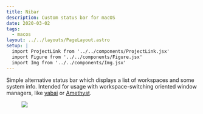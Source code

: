 ```yaml
---
title: Nibar
description: Custom status bar for macOS
date: 2020-03-02
tags:
  - macos
layout: ../../layouts/PageLayout.astro
setup: |
  import ProjectLink from '../../components/ProjectLink.jsx'
  import Figure from '../../components/Figure.jsx'
  import Img from '../../components/Img.jsx'
---
```


Simple alternative status bar which displays a list of workspaces and some
system info. Intended for usage with workspace-switching oriented window
managers, like [yabai](https://github.com/koekeishiya/yabai) or
[Amethyst](https://github.com/ianyh/Amethyst).

<ProjectLink url="https://github.com/kkga/nibar" title="Source code on GitHub" />

<Figure>
<Img src="https://raw.githubusercontent.com/kkga/nibar/master/ss.png" />
</Figure>
